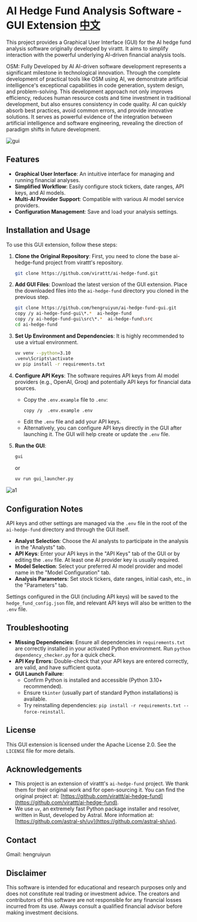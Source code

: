 # AI Hedge Fund Analysis Software - GUI Extension  [中文](https://github.com/hengruiyun/ai-hedge-fund-gui/blob/main/README_cn.md)

This project provides a Graphical User Interface (GUI) for the AI hedge fund analysis software originally developed by virattt. It aims to simplify interaction with the powerful underlying AI-driven financial analysis tools.

OSM: Fully Developed by AI
AI-driven software development represents a significant milestone in technological innovation. Through the complete development of practical tools like OSM using AI, we demonstrate artificial intelligence's exceptional capabilities in code generation, system design, and problem-solving. This development approach not only improves efficiency, reduces human resource costs and time investment in traditional development, but also ensures consistency in code quality. AI can quickly absorb best practices, avoid common errors, and provide innovative solutions. It serves as powerful evidence of the integration between artificial intelligence and software engineering, revealing the direction of paradigm shifts in future development.

![gui](https://github.com/user-attachments/assets/1790abff-ab95-4822-89d8-127cfabec6ca)

## Features

*   **Graphical User Interface**: An intuitive interface for managing and running financial analyses.
*   **Simplified Workflow**: Easily configure stock tickers, date ranges, API keys, and AI models.
*   **Multi-AI Provider Support**: Compatible with various AI model service providers.
*   **Configuration Management**: Save and load your analysis settings.

## Installation and Usage

To use this GUI extension, follow these steps:

1.  **Clone the Original Repository**:
    First, you need to clone the base ai-hedge-fund project from virattt's repository.
    ```bash
    git clone https://github.com/virattt/ai-hedge-fund.git
    ```

2.  **Add GUI Files**:
    Download the latest version of the GUI extension. Place the downloaded files into the `ai-hedge-fund` directory you cloned in the previous step.
    ```bash
    git clone https://github.com/hengruiyun/ai-hedge-fund-gui.git
    copy /y ai-hedge-fund-gui\*.*  ai-hedge-fund
    copy /y ai-hedge-fund-gui\src\*.*  ai-hedge-fund\src
    cd ai-hedge-fund
    ```

3.  **Set Up Environment and Dependencies**:
    It is highly recommended to use a virtual environment.
    ```bash
    uv venv --python=3.10
    .venv\Scripts\activate
    uv pip install -r requirements.txt
    ```

4.  **Configure API Keys**:
    The software requires API keys from AI model providers (e.g., OpenAI, Groq) and potentially API keys for financial data sources.
    *   Copy the `.env.example` file to `.env`:
        ```bash
        copy /y  .env.example .env
        ```
    *   Edit the `.env` file and add your API keys.
    *   Alternatively, you can configure API keys directly in the GUI after launching it. The GUI will help create or update the `.env` file.

5.  **Run the GUI**:
    ```bash
    gui
    ```
    or
    ```bash
    uv run gui_launcher.py
    ```
![a1](https://github.com/user-attachments/assets/14183595-f470-41dc-b5c2-1f902f5cb128)

## Configuration Notes

API keys and other settings are managed via the `.env` file in the root of the `ai-hedge-fund` directory and through the GUI itself.

*   **Analyst Selection**: Choose the AI analysts to participate in the analysis in the "Analysts" tab.
*   **API Keys**: Enter your API keys in the "API Keys" tab of the GUI or by editing the `.env` file. At least one AI provider key is usually required.
*   **Model Selection**: Select your preferred AI model provider and model name in the "Model Configuration" tab.
*   **Analysis Parameters**: Set stock tickers, date ranges, initial cash, etc., in the "Parameters" tab.

Settings configured in the GUI (including API keys) will be saved to the `hedge_fund_config.json` file, and relevant API keys will also be written to the `.env` file.

## Troubleshooting

*   **Missing Dependencies**: Ensure all dependencies in `requirements.txt` are correctly installed in your activated Python environment. Run `python dependency_checker.py` for a quick check.
*   **API Key Errors**: Double-check that your API keys are entered correctly, are valid, and have sufficient quota.
*   **GUI Launch Failure**:
    *   Confirm Python is installed and accessible (Python 3.10+ recommended).
    *   Ensure `tkinter` (usually part of standard Python installations) is available.
    *   Try reinstalling dependencies: `pip install -r requirements.txt --force-reinstall`.

## License

This GUI extension is licensed under the Apache License 2.0. See the `LICENSE` file for more details.

## Acknowledgements

*   This project is an extension of virattt's `ai-hedge-fund` project. We thank them for their original work and for open-sourcing it. You can find the original project at: [https://github.com/virattt/ai-hedge-fund](https://github.com/virattt/ai-hedge-fund).
*   We use `uv`, an extremely fast Python package installer and resolver, written in Rust, developed by Astral. More information at: [https://github.com/astral-sh/uv](https://github.com/astral-sh/uv).


## Contact

Gmail: hengruiyun


## Disclaimer

This software is intended for educational and research purposes only and does not constitute real trading or investment advice. The creators and contributors of this software are not responsible for any financial losses incurred from its use. Always consult a qualified financial advisor before making investment decisions. 
